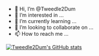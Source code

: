 - 👋 Hi, I’m @Tweedle2Dum
- 👀 I’m interested in ...
- 🌱 I’m currently learning ...
- 💞️ I’m looking to collaborate on ...
- 📫 How to reach me ...

<!---
Tweedle2Dum/Tweedle2Dum is a ✨ special ✨ repository because its `README.md` (this file) appears on your GitHub profile.
You can click the Preview link to take a look at your changes.
--->
[![Tweedle2Dum's GitHub stats](https://github-readme-stats.vercel.app/api?username=Tweedle2Dum)](https://github.com/anuraghazra/github-readme-stats)
